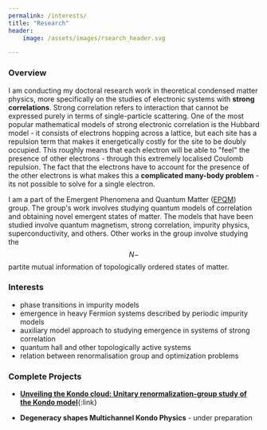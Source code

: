 ```yaml
---
permalink: /interests/
title: "Research"
header:
    image: /assets/images/rsearch_header.svg

---
```


### Overview

I am conducting my doctoral research work in theoretical condensed matter physics, more specifically on the studies of electronic systems with **strong correlations**. Strong correlation refers to interaction that cannot be expressed purely in terms of single-particle scattering. One of the most popular mathematical models of strong electronic correlation is the Hubbard model - it consists of electrons hopping across a lattice, but each site has a repulsion term that makes it energetically costly for the site to be doubly occupied. This roughly means that each electron will be able to "feel" the presence of other electrons - through this extremely localised Coulomb repulsion. The fact that the electrons have to account for the presence of the other electrons is what makes this a **complicated many-body problem** - its not possible to solve for a single electron.

I am a part of the Emergent Phenomena and Quantum Matter ([EPQM](https://www.iiserkol.ac.in/~slal/index.html)) group. The group's work involves studying quantum models of correlation and obtaining novel emergent states of matter. The models that have been studied involve quantum magnetism, strong correlation, impurity physics, superconductivity, and others. Other works in the group involve studying the $$N-$$partite mutual information of topologically ordered states of matter.

### Interests

- phase transitions in impurity models
- emergence in heavy Fermion systems described by periodic impurity models
- auxiliary model approach to studying emergence in systems of strong correlation
- quantum hall and other topologically active systems
- relation between renormalisation group and optimization problems

### Complete Projects

- [**Unveiling the Kondo cloud: Unitary renormalization-group study of the Kondo model**](https://journals.aps.org/prb/abstract/10.1103/PhysRevB.105.085119){:link}

- **Degeneracy shapes Multichannel Kondo Physics** - under preparation
